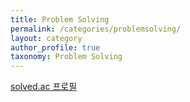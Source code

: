 ```yaml
---
title: Problem Solving
permalink: /categories/problemsolving/
layout: category
author_profile: true
taxonomy: Problem Solving
---
```


[solved.ac 프로필](https://solved.ac/profile/luciaholic)